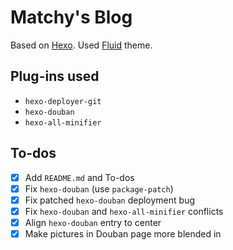 # Matchy's Blog

Based on [Hexo](https://hexo.io/). Used [Fluid](https://github.com/fluid-dev/hexo-theme-fluid) theme.

## Plug-ins used

- `hexo-deployer-git`
- `hexo-douban`
- `hexo-all-minifier`

## To-dos

- [x] Add `README.md` and To-dos
- [x] Fix `hexo-douban` (use `package-patch`)
- [x] Fix patched `hexo-douban` deployment bug
- [x] Fix `hexo-douban` and `hexo-all-minifier` conflicts
- [x] Align `hexo-douban` entry to center
- [x] Make pictures in Douban page more blended in
